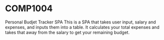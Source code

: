 # COMP1004
Personal Budjet Tracker SPA 
This is a SPA that takes user input, salary and expenses, and inputs them into a table. It calculates your total expenses and takes that away from the salary to get your remaining budget.
